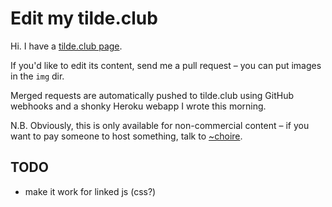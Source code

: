 # Edit my tilde.club

Hi. I have a [tilde.club page](http://tilde.club/~urschrei).

If you'd like to edit its content, send me a pull request – you can put images in the `img` dir.  

Merged requests are automatically pushed to tilde.club using GitHub webhooks and a shonky Heroku webapp I wrote this morning.

N.B. Obviously, this is only available for non-commercial content – if you want to pay someone to host something, talk to [~choire](http://tilde.club/~choire).

## TODO
- make it work for linked js (css?)
